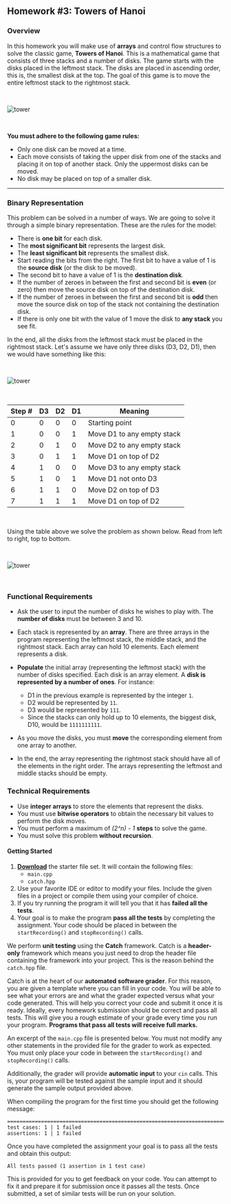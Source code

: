 ## Homework #3: Towers of Hanoi

### Overview
In this homework you will make use of **arrays** and control flow structures to solve the classic game, **Towers of Hanoi**. This is a mathematical game that consists of three stacks and a number of disks. The game starts with the disks placed in the leftmost stack. The disks are placed in ascending order, this is, the smallest disk at the top. The goal of this game is to move the entire leftmost stack to the rightmost stack.

</br>

![tower](https://github.com/xaviermerino/ECE1552/blob/master/Homework3/towers.png?raw=true)

</br>

**You must adhere to the following game rules:**
* Only one disk can be moved at a time.
* Each move consists of taking the upper disk from one of the stacks and placing it on top of another stack. Only the uppermost disks can be moved.
* No disk may be placed on top of a smaller disk.

---

### Binary Representation
This problem can be solved in a number of ways. We are going to solve it through a simple binary representation. These are the rules for the model:
* There is **one bit** for each disk.
* The **most significant bit** represents the largest disk.
* The **least significant bit** represents the smallest disk.
* Start reading the bits from the right. The first bit to have a value of 1 is the **source disk** (or the disk to be moved).
* The second bit to have a value of 1 is the **destination disk**.
* If the number of zeroes in between the first and second bit is **even** (or zero) then move the source disk on top of the destination disk.
* If the number of zeroes in between the first and second bit is **odd** then move the source disk on top of the stack not containing the destination disk.
* If there is only one bit with the value of 1 move the disk to **any stack** you see fit.

In the end, all the disks from the leftmost stack must be placed in the rightmost stack. Let's assume we have only three disks (D3, D2, D1), then we would have something like this:

</br>

![tower](https://github.com/xaviermerino/ECE1552/blob/master/Homework3/exampleStart.png?raw=true)

</br>

| Step # | D3 | D2 | D1 | Meaning                    |
|--------|----|----|----|----------------------------|
| 0      | 0  | 0  | 0  | Starting point             |
| 1      | 0  | 0  | 1  | Move D1 to any empty stack |
| 2      | 0  | 1  | 0  | Move D2 to any empty stack |
| 3      | 0  | 1  | 1  | Move D1 on top of D2       |
| 4      | 1  | 0  | 0  | Move D3 to any empty stack |
| 5      | 1  | 0  | 1  | Move D1 not onto D3        |
| 6      | 1  | 1  | 0  | Move D2 on top of D3       |
| 7      | 1  | 1  | 1  | Move D1 on top of D2       |

</br>

Using the table above we solve the problem as shown below. Read from left to right, top to bottom.

</br>

![tower](https://github.com/xaviermerino/ECE1552/blob/master/Homework3/solution.png?raw=true)

</br>

### Functional Requirements
* Ask the user to input the number of disks he wishes to play with. The **number of disks** must be between 3 and 10.

* Each stack is represented by an **array**. There are three arrays in the program representing the leftmost stack, the middle stack, and the rightmost stack. Each array can hold 10 elements. Each element represents a disk.

* **Populate** the initial array (representing the leftmost stack) with the number of disks specified. Each disk is an array element. A **disk is represented by a number of ones**. For instance:
  * D1 in the previous example is represented by the integer `1`.
  * D2 would be represented by `11`.
  * D3 would be represented by `111`.
  * Since the stacks can only hold up to 10 elements, the biggest disk, D10, would be `1111111111`.

* As you move the disks, you must **move** the corresponding element from one array to another.

* In the end, the array representing the rightmost stack should have all of the elements in the right order. The arrays representing the leftmost and middle stacks should be empty.

### Technical Requirements
* Use **integer arrays** to store the elements that represent the disks.
* You must use **bitwise operators** to obtain the necessary bit values to perform the disk moves.
* You must perform a maximum of *(2^n) - 1* **steps** to solve the game.
* You must solve this problem **without recursion**. 

#### Getting Started
1. **[Download](https://github.com/xaviermerino/ECE1552/blob/master/Homework1/hwk1a-student.zip?raw=true)** the starter file set. It will contain the following files:
    * `main.cpp`
    * `catch.hpp`
2. Use your favorite IDE or editor to modify your files. Include the given files in a project or compile them using your compiler of choice.
3. If you try running the program it will tell you that it has **failed all the tests**.
4. Your goal is to make the program **pass all the tests** by completing the assignment. Your code should be placed in between the `startRecording()` and `stopRecording()` calls.

We perform **unit testing** using the **Catch** framework. Catch is a **header-only** framework which means you just need to drop the header file containing the framework into your project. This is the reason behind the `catch.hpp` file.

Catch is at the heart of our **automated software grader**. For this reason, you are given a template where you can fill in your code. You will be able to see what your errors are and what the grader expected versus what your code generated. This will help you correct your code and submit it once it is ready. Ideally, every homework submission should be correct and pass all tests. This will give you a rough estimate of your grade every time you run your program. **Programs that pass all tests will receive full marks.**

An excerpt of the `main.cpp` file is presented below. You must not modify any other statements in the provided file for the grader to work as expected. You must only place your code in between the `startRecording()` and `stopRecording()` calls.

Additionally, the grader will provide **automatic input** to your `cin` calls. This is, your program will be tested against the sample input and it should generate the sample output provided above.

When compiling the program for the first time you should get the following message:

```
===============================================================================
test cases: 1 | 1 failed
assertions: 1 | 1 failed
```

Once you have completed the assignment your goal is to pass all the tests and obtain this output:

```
All tests passed (1 assertion in 1 test case)
```

This is provided for you to get feedback on your code. You can attempt to fix it and prepare it for submission once it passes all the tests. Once submitted, a set of similar tests will be run on your solution.
